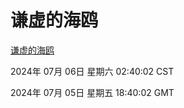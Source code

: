 # 谦虚的海鸥
[谦虚的海鸥](http://219.139.198.87:56308/qxdho/course/base/hotlink/index.php)

2024年 07月 06日 星期六 02:40:02 CST

2024年 07月 05日 星期五 18:40:02 GMT
